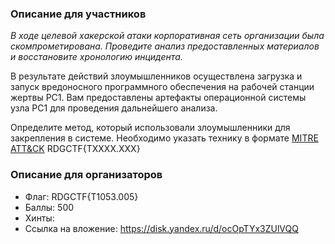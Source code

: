 ### Описание для участников
 *В ходе целевой хакерской атаки корпоративная сеть организации была скомпрометирована. Проведите анализ предоставленных материалов и восстановите хронологию инцидента.* 

В результате действий злоумышленников осуществлена загрузка и запуск вредоносного программного обеспечения на рабочей станции жертвы PC1. Вам предоставлены артефакты операционной системы узла PC1 для проведения дальнейшего анализа.

Определите метод, который использовали злоумышленники для закрепления в системе. Необходимо указать технику в формате [MITRE ATT&CK](https://attack.mitre.org/) RDGCTF{TXXXX.XXX}
### Описание для организаторов
- Флаг: RDGCTF{T1053.005}
- Баллы: 500
- Хинты:
- Ссылка на вложение: https://disk.yandex.ru/d/ocOpTYx3ZUlVQQ